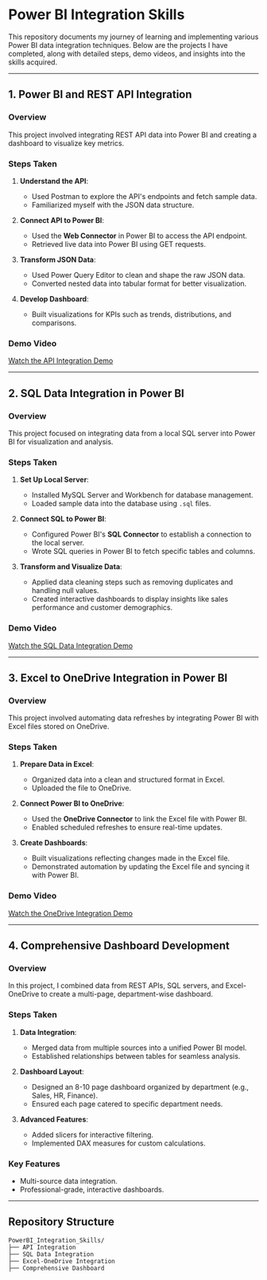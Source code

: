 # Power BI Integration Skills

This repository documents my journey of learning and implementing various Power BI data integration techniques. Below are the projects I have completed, along with detailed steps, demo videos, and insights into the skills acquired.

---

## 1. Power BI and REST API Integration
### **Overview**
This project involved integrating REST API data into Power BI and creating a dashboard to visualize key metrics.

### **Steps Taken**
1. **Understand the API**:
   - Used Postman to explore the API's endpoints and fetch sample data.
   - Familiarized myself with the JSON data structure.

2. **Connect API to Power BI**:
   - Used the **Web Connector** in Power BI to access the API endpoint.
   - Retrieved live data into Power BI using GET requests.

3. **Transform JSON Data**:
   - Used Power Query Editor to clean and shape the raw JSON data.
   - Converted nested data into tabular format for better visualization.

4. **Develop Dashboard**:
   - Built visualizations for KPIs such as trends, distributions, and comparisons.

### **Demo Video**
[Watch the API Integration Demo](https://drive.google.com/file/d/1I6wdTfykVnF2Yx05tTvNrqpn3V3eU2Q5/view?usp=sharing)

---

## 2. SQL Data Integration in Power BI
### **Overview**
This project focused on integrating data from a local SQL server into Power BI for visualization and analysis.

### **Steps Taken**
1. **Set Up Local Server**:
   - Installed MySQL Server and Workbench for database management.
   - Loaded sample data into the database using `.sql` files.

2. **Connect SQL to Power BI**:
   - Configured Power BI's **SQL Connector** to establish a connection to the local server.
   - Wrote SQL queries in Power BI to fetch specific tables and columns.

3. **Transform and Visualize Data**:
   - Applied data cleaning steps such as removing duplicates and handling null values.
   - Created interactive dashboards to display insights like sales performance and customer demographics.

### **Demo Video**
[Watch the SQL Data Integration Demo](https://drive.google.com/file/d/1niH275vI9519uXGTVQ6hbY_naAGCU81H/view?usp=sharing)

---

## 3. Excel to OneDrive Integration in Power BI
### **Overview**
This project involved automating data refreshes by integrating Power BI with Excel files stored on OneDrive.

### **Steps Taken**
1. **Prepare Data in Excel**:
   - Organized data into a clean and structured format in Excel.
   - Uploaded the file to OneDrive.

2. **Connect Power BI to OneDrive**:
   - Used the **OneDrive Connector** to link the Excel file with Power BI.
   - Enabled scheduled refreshes to ensure real-time updates.

3. **Create Dashboards**:
   - Built visualizations reflecting changes made in the Excel file.
   - Demonstrated automation by updating the Excel file and syncing it with Power BI.

### **Demo Video**
[Watch the OneDrive Integration Demo](https://drive.google.com/file/d/1P58eBJZ2vTN8uxCNRb9wVJavpeLMKtwl/view?usp=sharing)

---

## 4. Comprehensive Dashboard Development
### **Overview**
In this project, I combined data from REST APIs, SQL servers, and Excel-OneDrive to create a multi-page, department-wise dashboard.

### **Steps Taken**
1. **Data Integration**:
   - Merged data from multiple sources into a unified Power BI model.
   - Established relationships between tables for seamless analysis.

2. **Dashboard Layout**:
   - Designed an 8-10 page dashboard organized by department (e.g., Sales, HR, Finance).
   - Ensured each page catered to specific department needs.

3. **Advanced Features**:
   - Added slicers for interactive filtering.
   - Implemented DAX measures for custom calculations.

### **Key Features**
- Multi-source data integration.
- Professional-grade, interactive dashboards.

---

## Repository Structure
```plaintext
PowerBI_Integration_Skills/
├── API Integration
├── SQL Data Integration
├── Excel-OneDrive Integration
├── Comprehensive Dashboard
